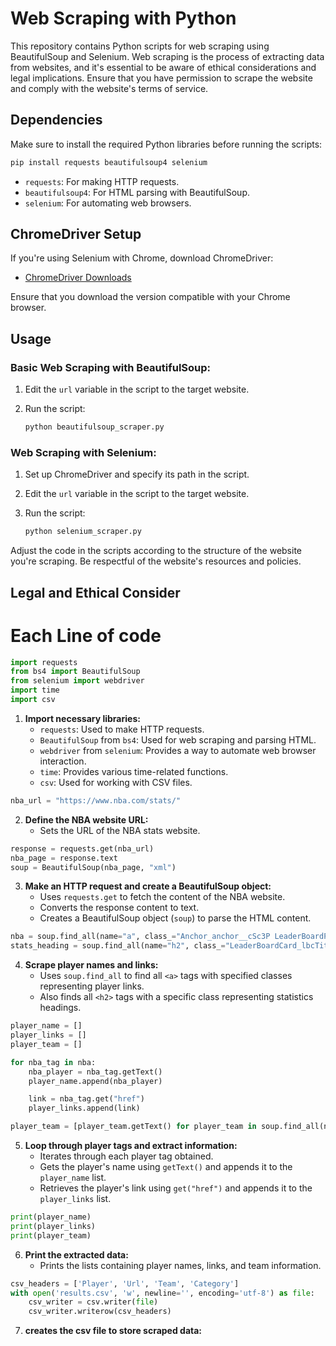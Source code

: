 


# Web Scraping with Python

This repository contains Python scripts for web scraping using BeautifulSoup and Selenium. Web scraping is the process of extracting data from websites, and it's essential to be aware of ethical considerations and legal implications. Ensure that you have permission to scrape the website and comply with the website's terms of service.

## Dependencies

Make sure to install the required Python libraries before running the scripts:

```bash
pip install requests beautifulsoup4 selenium
```

- `requests`: For making HTTP requests.
- `beautifulsoup4`: For HTML parsing with BeautifulSoup.
- `selenium`: For automating web browsers.

## ChromeDriver Setup

If you're using Selenium with Chrome, download ChromeDriver:

- [ChromeDriver Downloads](https://sites.google.com/chromium.org/driver/)

Ensure that you download the version compatible with your Chrome browser.

## Usage

### Basic Web Scraping with BeautifulSoup:

1. Edit the `url` variable in the script to the target website.
2. Run the script:

   ```bash
   python beautifulsoup_scraper.py
   ```

### Web Scraping with Selenium:

1. Set up ChromeDriver and specify its path in the script.
2. Edit the `url` variable in the script to the target website.
3. Run the script:

   ```bash
   python selenium_scraper.py
   ```

Adjust the code in the scripts according to the structure of the website you're scraping. Be respectful of the website's resources and policies.

## Legal and Ethical Consider

# Each Line of code

```python
import requests
from bs4 import BeautifulSoup
from selenium import webdriver
import time
import csv
```

1. **Import necessary libraries:**
   - `requests`: Used to make HTTP requests.
   - `BeautifulSoup` from `bs4`: Used for web scraping and parsing HTML.
   - `webdriver` from `selenium`: Provides a way to automate web browser interaction.
   - `time`: Provides various time-related functions.
   - `csv`: Used for working with CSV files.


```python
nba_url = "https://www.nba.com/stats/"
```

2. **Define the NBA website URL:**
   - Sets the URL of the NBA stats website.

```python
response = requests.get(nba_url)
nba_page = response.text
soup = BeautifulSoup(nba_page, "xml")
```

3. **Make an HTTP request and create a BeautifulSoup object:**
   - Uses `requests.get` to fetch the content of the NBA website.
   - Converts the response content to text.
   - Creates a BeautifulSoup object (`soup`) to parse the HTML content.

```python
nba = soup.find_all(name="a", class_="Anchor_anchor__cSc3P LeaderBoardPlayerCard_lbpcTableLink__MDNgL")
stats_heading = soup.find_all(name="h2", class_="LeaderBoardCard_lbcTitle___WI9J")
```

4. **Scrape player names and links:**
   - Uses `soup.find_all` to find all `<a>` tags with specified classes representing player links.
   - Also finds all `<h2>` tags with a specific class representing statistics headings.

```python
player_name = []
player_links = []
player_team = []

for nba_tag in nba:
    nba_player = nba_tag.getText()
    player_name.append(nba_player)

    link = nba_tag.get("href")
    player_links.append(link)

player_team = [player_team.getText() for player_team in soup.find_all(name="span", class_="LeaderBoardPlayerCard_lbpcTeamAbbr__fGlx3")]
```

5. **Loop through player tags and extract information:**
   - Iterates through each player tag obtained.
   - Gets the player's name using `getText()` and appends it to the `player_name` list.
   - Retrieves the player's link using `get("href")` and appends it to the `player_links` list.

```python
print(player_name)
print(player_links)
print(player_team)
```

6. **Print the extracted data:**
   - Prints the lists containing player names, links, and team information.

```python
csv_headers = ['Player', 'Url', 'Team', 'Category']
with open('results.csv', 'w', newline='', encoding='utf-8') as file:
    csv_writer = csv.writer(file)
    csv_writer.writerow(csv_headers)
```
7. **creates the csv file to store scraped data:**